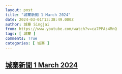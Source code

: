 ```yaml
---
layout: post
title: "城寨新聞 1 March 2024"
date: 2024-03-01T13:38:49.000Z
author: 城寨 Singjai
from: https://www.youtube.com/watch?v=ca7PPAs4MnQ
tags: [ 城寨 ]
comments: True
categories: [ 城寨 ]
---
```

<!--1709300329000-->
[城寨新聞 1 March 2024](https://www.youtube.com/watch?v=ca7PPAs4MnQ)
------

<div>

</div>
